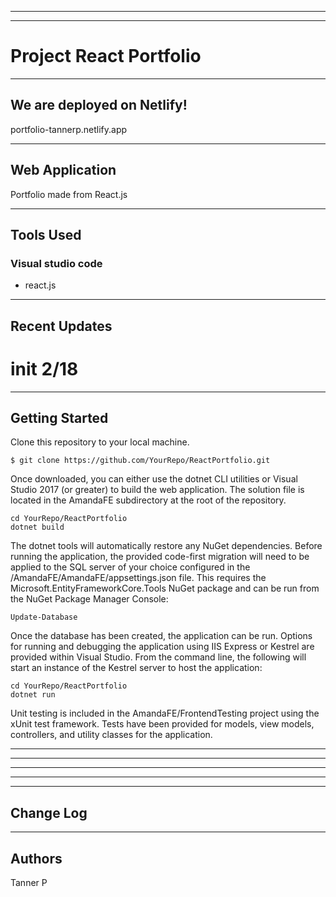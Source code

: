 
---------------------------------
---------------------------------

# Project React Portfolio
---------------------------------
## We are deployed on Netlify!

portfolio-tannerp.netlify.app

---------------------------------
## Web Application

Portfolio made from React.js

---------------------------------

## Tools Used
### Visual studio code

- react.js

---------------------------------

## Recent Updates

# init 2/18

---------------------------

## Getting Started

Clone this repository to your local machine.
```
$ git clone https://github.com/YourRepo/ReactPortfolio.git
```
Once downloaded, you can either use the dotnet CLI utilities or Visual Studio 2017 (or greater) to build the web application. The solution file is located in the AmandaFE subdirectory at the root of the repository.
```
cd YourRepo/ReactPortfolio
dotnet build
```
The dotnet tools will automatically restore any NuGet dependencies. Before running the application, the provided code-first migration will need to be applied to the SQL server of your choice configured in the /AmandaFE/AmandaFE/appsettings.json file. This requires the Microsoft.EntityFrameworkCore.Tools NuGet package and can be run from the NuGet Package Manager Console:
```
Update-Database
```
Once the database has been created, the application can be run. Options for running and debugging the application using IIS Express or Kestrel are provided within Visual Studio. From the command line, the following will start an instance of the Kestrel server to host the application:
```
cd YourRepo/ReactPortfolio
dotnet run
```
Unit testing is included in the AmandaFE/FrontendTesting project using the xUnit test framework. Tests have been provided for models, view models, controllers, and utility classes for the application.

---------------------------------



---------------------------


---------------------------


---------------------------


---------------------------

## Change Log


------------------------------

## Authors
Tanner P

